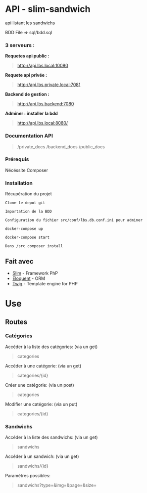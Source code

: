# API - slim-sandwich
api listant les sandwichs

BDD File => sql/bdd.sql

### 3 serveurs :

**Requetes api public :**
>http://api.lbs.local:10080

**Requete api privée :**
>http://api.lbs.private.local:7081

**Backend de gestion :**
>http://api.lbs.backend:7080

**Adminer : installer la bdd**
>http://api.lbs.local:8080/

### Documentation API

>/private_docs
>/backend_docs
>/public_docs

### Prérequis

Nécéssite Composer

### Installation

Récupération du projet

```
Clone le depot git
```

```
Importation de la BDD 
```

```
Configuration du fichier src/conf/lbs.db.conf.ini pour adminer
```

```
docker-compose up
```

```
docker-compose start
```

```
Dans /src composer install
```

## Fait avec

* [Slim](https://www.slimframework.com/) - Framework PhP
* [Eloquent](https://laravel.com/docs/5.0/eloquent) - ORM
* [Twig](https://twig.symfony.com/) - Template engine for PHP

# Use
## Routes

### Catégories

Accéder à la liste des catégories: (via un get)
>categories

Accéder à une catégorie: (via un get)
>categories/{id}

Créer une catégorie: (via un post)
>categories

Modifier une catégorie: (via un put)
>categories/{id}

### Sandwichs

Accéder à la liste des sandwichs: (via un get)
>sandwichs

Accéder à un sandwich: (via un get)
>sandwichs/{id}

Paramètres possibles:
>sandwichs?type=&img=&page=&size=
